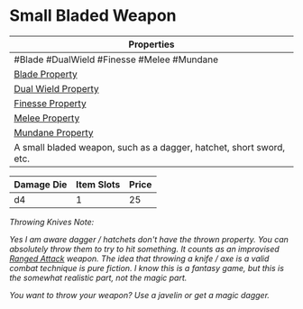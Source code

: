 ---
---

# Small Bladed Weapon

|Properties|
|----------|
|\#Blade #DualWield #Finesse #Melee #Mundane|
|[Blade Property](../Weapon%20Properties/Blade%20Property.md)|
|[Dual Wield Property](../Weapon%20Properties/Dual%20Wield%20Property.md)|
|[Finesse Property](../Weapon%20Properties/Finesse%20Property.md)|
|[Melee Property](../Weapon%20Properties/Melee%20Property.md)|
|[Mundane Property](../../../Material%20Properties/Mundane%20Property.md)|
|A small bladed weapon, such as a dagger, hatchet, short sword, etc.|

|Damage Die|Item Slots|Price|
|----------|----------|-----|
|d4|1|25|

*Throwing Knives Note:*

*Yes I am aware dagger / hatchets don't have the thrown property. You can absolutely throw them to try to hit something. It counts as an improvised [Ranged Attack](../../../../../Game%20Procedures/Ranged%20Attack.md) weapon. The idea that throwing a knife / axe is a valid combat technique is pure fiction. I know this is a fantasy game, but this is the somewhat realistic part, not the magic part.*

*You want to throw your weapon? Use a javelin or get a magic dagger.*
